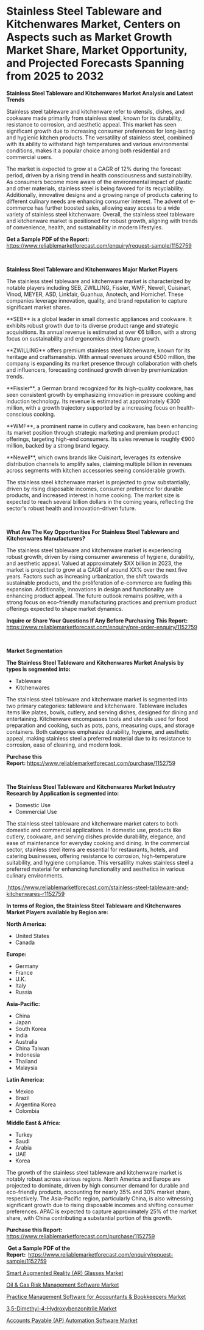 <p><h1>Stainless Steel Tableware and Kitchenwares Market, Centers on Aspects such as Market Growth Market Share, Market Opportunity, and Projected Forecasts Spanning from 2025 to 2032</h1></p><p><strong>Stainless Steel Tableware and Kitchenwares Market Analysis and Latest Trends</strong></p>
<p><p>Stainless steel tableware and kitchenware refer to utensils, dishes, and cookware made primarily from stainless steel, known for its durability, resistance to corrosion, and aesthetic appeal. This market has seen significant growth due to increasing consumer preferences for long-lasting and hygienic kitchen products. The versatility of stainless steel, combined with its ability to withstand high temperatures and various environmental conditions, makes it a popular choice among both residential and commercial users.</p><p>The market is expected to grow at a CAGR of 12% during the forecast period, driven by a rising trend in health consciousness and sustainability. As consumers become more aware of the environmental impact of plastic and other materials, stainless steel is being favored for its recyclability. Additionally, innovative designs and a growing range of products catering to different culinary needs are enhancing consumer interest. The advent of e-commerce has further boosted sales, allowing easy access to a wide variety of stainless steel kitchenware. Overall, the stainless steel tableware and kitchenware market is positioned for robust growth, aligning with trends of convenience, health, and sustainability in modern lifestyles.</p></p>
<p><strong>Get a Sample PDF of the Report:&nbsp;</strong> <a href="https://www.reliablemarketforecast.com/enquiry/request-sample/1152759?utm_campaign=1130&utm_medium=2&utm_source=Github&utm_content=ia&utm_term=22032025&utm_id=stainless-steel-tableware-and-kitchenwares">https://www.reliablemarketforecast.com/enquiry/request-sample/1152759</a></p>
<p>&nbsp;</p>
<p><strong>Stainless Steel Tableware and Kitchenwares Major Market Players</strong></p>
<p><p>The stainless steel tableware and kitchenware market is characterized by notable players including SEB, ZWILLING, Fissler, WMF, Newell, Cuisinart, Vinod, MEYER, ASD, Linkfair, Guanhua, Anotech, and Homichef. These companies leverage innovation, quality, and brand reputation to capture significant market shares.</p><p>**SEB** is a global leader in small domestic appliances and cookware. It exhibits robust growth due to its diverse product range and strategic acquisitions. Its annual revenue is estimated at over €6 billion, with a strong focus on sustainability and ergonomics driving future growth.</p><p>**ZWILLING** offers premium stainless steel kitchenware, known for its heritage and craftsmanship. With annual revenues around €500 million, the company is expanding its market presence through collaboration with chefs and influencers, forecasting continued growth driven by premiumization trends.</p><p>**Fissler**, a German brand recognized for its high-quality cookware, has seen consistent growth by emphasizing innovation in pressure cooking and induction technology. Its revenue is estimated at approximately €300 million, with a growth trajectory supported by a increasing focus on health-conscious cooking.</p><p>**WMF**, a prominent name in cutlery and cookware, has been enhancing its market position through strategic marketing and premium product offerings, targeting high-end consumers. Its sales revenue is roughly €900 million, backed by a strong brand legacy.</p><p>**Newell**, which owns brands like Cuisinart, leverages its extensive distribution channels to amplify sales, claiming multiple billion in revenues across segments with kitchen accessories seeing considerable growth.</p><p>The stainless steel kitchenware market is projected to grow substantially, driven by rising disposable incomes, consumer preference for durable products, and increased interest in home cooking. The market size is expected to reach several billion dollars in the coming years, reflecting the sector's robust health and innovation-driven future.</p></p>
<p>&nbsp;</p>
<p><strong>What Are The Key Opportunities For Stainless Steel Tableware and Kitchenwares Manufacturers?</strong></p>
<p><p>The stainless steel tableware and kitchenware market is experiencing robust growth, driven by rising consumer awareness of hygiene, durability, and aesthetic appeal. Valued at approximately $XX billion in 2023, the market is projected to grow at a CAGR of around XX% over the next five years. Factors such as increasing urbanization, the shift towards sustainable products, and the proliferation of e-commerce are fueling this expansion. Additionally, innovations in design and functionality are enhancing product appeal. The future outlook remains positive, with a strong focus on eco-friendly manufacturing practices and premium product offerings expected to shape market dynamics.</p></p>
<p><strong>Inquire or Share Your Questions If Any Before Purchasing This Report:</strong> <a href="https://www.reliablemarketforecast.com/enquiry/pre-order-enquiry/1152759?utm_campaign=1130&utm_medium=2&utm_source=Github&utm_content=ia&utm_term=22032025&utm_id=stainless-steel-tableware-and-kitchenwares">https://www.reliablemarketforecast.com/enquiry/pre-order-enquiry/1152759</a></p>
<p>&nbsp;</p>
<p><strong>Market Segmentation</strong></p>
<p><strong>The Stainless Steel Tableware and Kitchenwares Market Analysis by types is segmented into:</strong></p>
<p><ul><li>Tableware</li><li>Kitchenwares</li></ul></p>
<p><p>The stainless steel tableware and kitchenware market is segmented into two primary categories: tableware and kitchenware. Tableware includes items like plates, bowls, cutlery, and serving dishes, designed for dining and entertaining. Kitchenware encompasses tools and utensils used for food preparation and cooking, such as pots, pans, measuring cups, and storage containers. Both categories emphasize durability, hygiene, and aesthetic appeal, making stainless steel a preferred material due to its resistance to corrosion, ease of cleaning, and modern look.</p></p>
<p><strong>Purchase this Report:&nbsp;</strong><a href="https://www.reliablemarketforecast.com/purchase/1152759?utm_campaign=1130&utm_medium=2&utm_source=Github&utm_content=ia&utm_term=22032025&utm_id=stainless-steel-tableware-and-kitchenwares">https://www.reliablemarketforecast.com/purchase/1152759</a></p>
<p>&nbsp;</p>
<p><strong>The Stainless Steel Tableware and Kitchenwares Market Industry Research by Application is segmented into:</strong></p>
<p><ul><li>Domestic Use</li><li>Commercial Use</li></ul></p>
<p><p>The stainless steel tableware and kitchenware market caters to both domestic and commercial applications. In domestic use, products like cutlery, cookware, and serving dishes provide durability, elegance, and ease of maintenance for everyday cooking and dining. In the commercial sector, stainless steel items are essential for restaurants, hotels, and catering businesses, offering resistance to corrosion, high-temperature suitability, and hygiene compliance. This versatility makes stainless steel a preferred material for enhancing functionality and aesthetics in various culinary environments.</p></p>
<p><a href="https://www.reliablemarketforecast.com/stainless-steel-tableware-and-kitchenwares-r1152759?utm_campaign=1130&utm_medium=2&utm_source=Github&utm_content=ia&utm_term=22032025&utm_id=stainless-steel-tableware-and-kitchenwares">&nbsp;https://www.reliablemarketforecast.com/stainless-steel-tableware-and-kitchenwares-r1152759</a></p>
<p><strong>In terms of Region, the Stainless Steel Tableware and Kitchenwares Market Players available by Region are:</strong></p>
<p>
    <p> <strong> North America: </strong>
        <ul>
            <li>United States</li>
            <li>Canada</li>
        </ul>
        </p> 
    <p> <strong> Europe: </strong>
        <ul>
            <li>Germany</li>
            <li>France</li>
            <li>U.K.</li>
            <li>Italy</li>
            <li>Russia</li>
        </ul>
        </p> 
    <p> <strong> Asia-Pacific: </strong>
        <ul>
            <li>China</li>
            <li>Japan</li>
            <li>South Korea</li>
            <li>India</li>
            <li>Australia</li>
            <li>China Taiwan</li>
            <li>Indonesia</li>
            <li>Thailand</li>
            <li>Malaysia</li>
        </ul>
        </p> 
    <p> <strong> Latin America: </strong>
        <ul>
            <li>Mexico</li>
            <li>Brazil</li>
            <li>Argentina Korea</li>
            <li>Colombia</li>
        </ul>
        </p> 
    <p> <strong> Middle East & Africa: </strong>
        <ul>
            <li>Turkey</li>
            <li>Saudi</li>
            <li>Arabia</li>
            <li>UAE</li>
            <li>Korea</li>
        </ul>
    </p>
    </p>
<p><p>The growth of the stainless steel tableware and kitchenware market is notably robust across various regions. North America and Europe are projected to dominate, driven by high consumer demand for durable and eco-friendly products, accounting for nearly 35% and 30% market share, respectively. The Asia-Pacific region, particularly China, is also witnessing significant growth due to rising disposable incomes and shifting consumer preferences. APAC is expected to capture approximately 25% of the market share, with China contributing a substantial portion of this growth.</p></p>
<p><strong>Purchase this Report: </strong><a href="https://www.reliablemarketforecast.com/purchase/1152759?utm_campaign=1130&utm_medium=2&utm_source=Github&utm_content=ia&utm_term=22032025&utm_id=stainless-steel-tableware-and-kitchenwares">https://www.reliablemarketforecast.com/purchase/1152759</a></p>
<p>&nbsp;<strong>Get a Sample PDF of the Report:&nbsp;&nbsp;</strong><a href="https://www.reliablemarketforecast.com/enquiry/request-sample/1152759?utm_campaign=1130&utm_medium=2&utm_source=Github&utm_content=ia&utm_term=22032025&utm_id=stainless-steel-tableware-and-kitchenwares">https://www.reliablemarketforecast.com/enquiry/request-sample/1152759</a></p>
<p><strong></strong></p>
<p><p><a href="https://github.com/stunzkocotpv/Market-Research-Report-List-1/blob/main/smart-augmented-reality-ar-glasses-market.md?utm_campaign=1130&utm_medium=2&utm_source=Github&utm_content=ia&utm_term=22032025&utm_id=stainless-steel-tableware-and-kitchenwares">Smart Augmented Reality (AR) Glasses Market</a></p><p><a href="https://github.com/hatlepigna2s/Market-Research-Report-List-1/blob/main/oil-gas-risk-management-software-market.md?utm_campaign=1130&utm_medium=2&utm_source=Github&utm_content=ia&utm_term=22032025&utm_id=stainless-steel-tableware-and-kitchenwares">Oil & Gas Risk Management Software Market</a></p><p><a href="https://github.com/wantadhagino/Market-Research-Report-List-1/blob/main/practice-management-software-for-accountants-bookkeepers-market.md?utm_campaign=1130&utm_medium=2&utm_source=Github&utm_content=ia&utm_term=22032025&utm_id=stainless-steel-tableware-and-kitchenwares">Practice Management Software for Accountants & Bookkeepers Market</a></p><p><a href="https://github.com/vestadjogile/Market-Research-Report-List-1/blob/main/35-dimethyl-4-hydroxybenzonitrile-market.md?utm_campaign=1130&utm_medium=2&utm_source=Github&utm_content=ia&utm_term=22032025&utm_id=stainless-steel-tableware-and-kitchenwares">3,5-Dimethyl-4-Hydroxybenzonitrile Market</a></p><p><a href="https://github.com/lelahokendo/Market-Research-Report-List-1/blob/main/accounts-payable-ap-automation-software-market.md?utm_campaign=1130&utm_medium=2&utm_source=Github&utm_content=ia&utm_term=22032025&utm_id=stainless-steel-tableware-and-kitchenwares">Accounts Payable (AP) Automation Software Market</a></p></p>